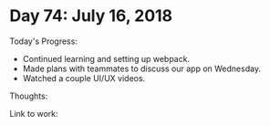# Day 74: July 16, 2018

Today's Progress: 
- Continued learning and setting up webpack.
- Made plans with teammates to discuss our app on Wednesday.
- Watched a couple UI/UX videos.

Thoughts:

Link to work: 